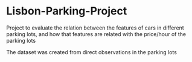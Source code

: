 # Lisbon-Parking-Project

Project to evaluate the relation between the features of cars in different parking lots, and how that features are related with the price/hour of the parking lots 

The dataset was created from direct observations in the parking lots
